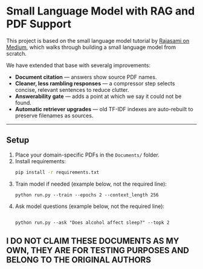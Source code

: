 # Small Language Model with RAG and PDF Support

This project is based on the small language model tutorial by [Rajasami on Medium](https://medium.com/@rajasami408/building-a-small-language-model-from-scratch-a-practical-guide-to-domain-specific-ai-59539131437f), which walks through building a small language model from scratch.  

We have extended that base with severalg improvements:

- **Document citation** — answers show source PDF names.
- **Cleaner, less rambling responses** — a compressor step selects concise, relevant sentences to reduce clutter.
- **Answerability gate** — adds a point at which we say it could not be found.
- **Automatic retriever upgrades** — old TF-IDF indexes are auto-rebuilt to preserve filenames as sources.

---

## Setup

1. Place your domain-specific PDFs in the `Documents/` folder.
2. Install requirements:
   ```bash
   pip install -r requirements.txt   
3. Train model if needed (example below, not the required line):
    ```
    python run.py --train --epochs 2 --context_length 256 
4. Ask model questions (example below, not the required line):
    ```

    python run.py --ask "Does alcohol affect sleep?" --topk 2

## I DO NOT CLAIM THESE DOCUMENTS AS MY OWN, THEY ARE FOR TESTING PURPOSES AND BELONG TO THE ORIGINAL AUTHORS
